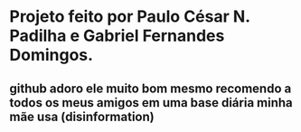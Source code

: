 # Projeto feito por Paulo César N. Padilha e Gabriel Fernandes Domingos.
## github adoro ele muito bom mesmo recomendo a todos os meus amigos em uma base diária minha mãe usa (disinformation)
